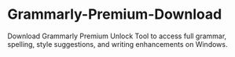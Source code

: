 # Grammarly-Premium-Download
Download Grammarly Premium Unlock Tool to access full grammar, spelling, style suggestions, and writing enhancements on Windows.
